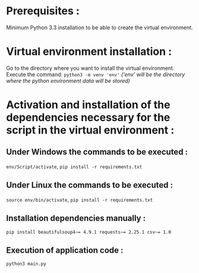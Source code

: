 # **Prerequisites :**

Minimum Python 3.3 installation to be able to create the virtual environment.

# **Virtual environment installation :**

Go to the directory where you want to install the virtual environment. 
Execute the command:
`python3 -m venv 'env'` 
*('env' will be the directory where the python environment data will be stored)*

# **Activation and installation of the dependencies necessary for the script in the virtual environment :**

## Under Windows the commands to be executed :

`env/Script/activate`,
`pip install -r requirements.txt`

## Under Linux the commands to be executed :

`source env/bin/activate`,
`pip install -r requirements.txt`

## Installation dependencies manually :

`pip install beautifulsoup4~= 4.9.1 requests~= 2.25.1 csv~= 1.0`

## Execution of application code :

`python3 main.py`
